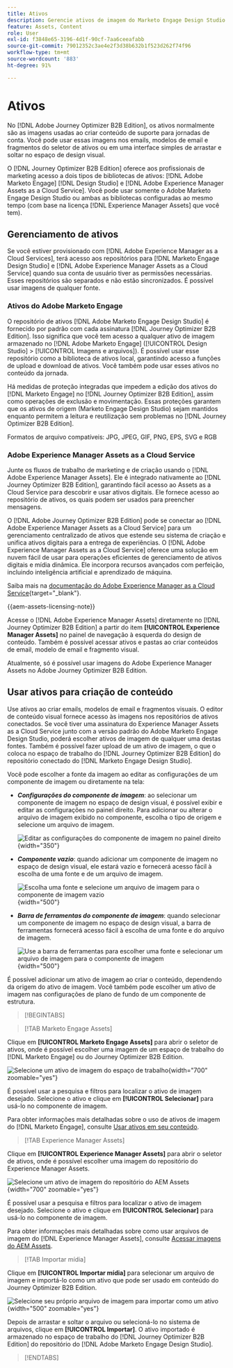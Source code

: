 ```yaml
---
title: Ativos
description: Gerencie ativos de imagem do Marketo Engage Design Studio e do AEM Assets para emails, modelos e fragmentos no Journey Optimizer B2B edition.
feature: Assets, Content
role: User
exl-id: f3848e65-3196-4d1f-90cf-7aa6ceeafabb
source-git-commit: 79012352c3ae4e2f3d38b632b1f523d262f74f96
workflow-type: tm+mt
source-wordcount: '883'
ht-degree: 91%

---
```


# Ativos

No [!DNL Adobe Journey Optimizer B2B Edition], os ativos normalmente são as imagens usadas ao criar conteúdo de suporte para jornadas de conta. Você pode usar essas imagens nos emails, modelos de email e fragmentos do seletor de ativos ou em uma interface simples de arrastar e soltar no espaço de design visual.

O [!DNL Journey Optimizer B2B Edition] oferece aos profissionais de marketing acesso a dois tipos de bibliotecas de ativos: [!DNL Adobe Marketo Engage] [!DNL Design Studio] e [!DNL Adobe Experience Manager Assets as a Cloud Service]. Você pode usar somente o Adobe Marketo Engage Design Studio ou ambas as bibliotecas configuradas ao mesmo tempo (com base na licença [!DNL Experience Manager Assets] que você tem).

## Gerenciamento de ativos

Se você estiver provisionado com [!DNL Adobe Experience Manager as a Cloud Services], terá acesso aos repositórios para [!DNL Marketo Engage Design Studio] e [!DNL Adobe Experience Manager Assets as a Cloud Service] quando sua conta de usuário tiver as permissões necessárias. Esses repositórios são separados e não estão sincronizados. É possível usar imagens de qualquer fonte.

### Ativos do Adobe Marketo Engage

O repositório de ativos [!DNL Adobe Marketo Engage Design Studio] é fornecido por padrão com cada assinatura [!DNL Journey Optimizer B2B Edition]. Isso significa que você tem acesso a qualquer ativo de imagem armazenado no [!DNL Adobe Marketo Engage] ([!UICONTROL Design Studio] > [!UICONTROL Imagens e arquivos]). É possível usar esse repositório como a biblioteca de ativos local, garantindo acesso a funções de upload e download de ativos. Você também pode usar esses ativos no conteúdo da jornada.

Há medidas de proteção integradas que impedem a edição dos ativos do [!DNL Marketo Engage] no [!DNL Journey Optimizer B2B Edition], assim como operações de exclusão e movimentação. Essas proteções garantem que os ativos de origem (Marketo Engage Design Studio) sejam mantidos enquanto permitem a leitura e reutilização sem problemas no [!DNL Journey Optimizer B2B Edition].

Formatos de arquivo compatíveis: JPG, JPEG, GIF, PNG, EPS, SVG e RGB

### Adobe Experience Manager Assets as a Cloud Service

Junte os fluxos de trabalho de marketing e de criação usando o [!DNL Adobe Experience Manager Assets]. Ele é integrado nativamente ao [!DNL Journey Optimizer B2B Edition], garantindo fácil acesso ao Assets as a Cloud Service para descobrir e usar ativos digitais. Ele fornece acesso ao repositório de ativos, os quais podem ser usados para preencher mensagens.

O [!DNL Adobe Journey Optimizer B2B Edition] pode se conectar ao [!DNL Adobe Experience Manager Assets as a Cloud Service] para um gerenciamento centralizado de ativos que estende seu sistema de criação e unifica ativos digitais para a entrega de experiências. O [!DNL Adobe Experience Manager Assets as a Cloud Service] oferece uma solução em nuvem fácil de usar para operações eficientes de gerenciamento de ativos digitais e mídia dinâmica. Ele incorpora recursos avançados com perfeição, incluindo inteligência artificial e aprendizado de máquina.

Saiba mais na [documentação do Adobe Experience Manager as a Cloud Service](https://experienceleague.adobe.com/pt-br/docs/experience-manager-cloud-service/content/assets/overview){target="_blank"}.

{{aem-assets-licensing-note}}

Acesse o [!DNL Adobe Experience Manager Assets] diretamente no [!DNL Journey Optimizer B2B Edition] a partir do item **[!UICONTROL Experience Manager Assets]** no painel de navegação à esquerda do design de conteúdo. Também é possível acessar ativos e pastas ao criar conteúdos de email, modelo de email e fragmento visual.

Atualmente, só é possível usar imagens do Adobe Experience Manager Assets no Adobe Journey Optimizer B2B Edition.

## Usar ativos para criação de conteúdo

Use ativos ao criar emails, modelos de email e fragmentos visuais. O editor de conteúdo visual fornece acesso às imagens nos repositórios de ativos conectados. Se você tiver uma assinatura do Experience Manager Assets as a Cloud Service junto com a versão padrão do Adobe Marketo Engage Design Studio, poderá escolher ativos de imagem de qualquer uma destas fontes. Também é possível fazer upload de um ativo de imagem, o que o coloca no espaço de trabalho do [!DNL Journey Optimizer B2B Edition] do repositório conectado do [!DNL Marketo Engage Design Studio].

Você pode escolher a fonte da imagem ao editar as configurações de um componente de imagem ou diretamente na tela:

* **_Configurações do componente de imagem_**: ao selecionar um componente de imagem no espaço de design visual, é possível exibir e editar as configurações no painel direito. Para adicionar ou alterar o arquivo de imagem exibido no componente, escolha o tipo de origem e selecione um arquivo de imagem.

  ![Editar as configurações do componente de imagem no painel direito](./assets/content-assets-image-settings.png){width="350"}

* **_Componente vazio_**: quando adicionar um componente de imagem no espaço de design visual, ele estará vazio e fornecerá acesso fácil à escolha de uma fonte e de um arquivo de imagem.

  ![Escolha uma fonte e selecione um arquivo de imagem para o componente de imagem vazio](./assets/content-assets-image-component-empty.png){width="500"}

* **_Barra de ferramentas do componente de imagem_**: quando selecionar um componente de imagem no espaço de design visual, a barra de ferramentas fornecerá acesso fácil à escolha de uma fonte e do arquivo de imagem.

  ![Use a barra de ferramentas para escolher uma fonte e selecionar um arquivo de imagem para o componente de imagem](./assets/content-assets-image-toolbar-settings.png){width="500"}

É possível adicionar um ativo de imagem ao criar o conteúdo, dependendo da origem do ativo de imagem. Você também pode escolher um ativo de imagem nas configurações de plano de fundo de um componente de estrutura.

>[!BEGINTABS]

>[!TAB Marketo Engage Assets]

Clique em **[!UICONTROL Marketo Engage Assets]** para abrir o seletor de ativos, onde é possível escolher uma imagem de um espaço de trabalho do [!DNL Marketo Engage] ou do Journey Optimizer B2B Edition.

![Selecione um ativo de imagem do espaço de trabalho](./assets/content-assets-image-me-selected.png){width="700" zoomable="yes"}

É possível usar a pesquisa e filtros para localizar o ativo de imagem desejado. Selecione o ativo e clique em **[!UICONTROL Selecionar]** para usá-lo no componente de imagem.

Para obter informações mais detalhadas sobre o uso de ativos de imagem do [!DNL Marketo Engage], consulte [Usar ativos em seu conteúdo](./marketo-engage-design-studio.md#use-assets-in-your-content).

>[!TAB Experience Manager Assets]

Clique em **[!UICONTROL Experience Manager Assets]** para abrir o seletor de ativos, onde é possível escolher uma imagem do repositório do Experience Manager Assets.

![Selecione um ativo de imagem do repositório do AEM Assets](./assets/content-assets-image-aem-selected.png){width="700" zoomable="yes"}

É possível usar a pesquisa e filtros para localizar o ativo de imagem desejado. Selecione o ativo e clique em **[!UICONTROL Selecionar]** para usá-lo no componente de imagem.

Para obter informações mais detalhadas sobre como usar arquivos de imagem do [!DNL Experience Manager Assets], consulte [Acessar imagens do AEM Assets](./aem-assets.md#access-aem-assets-images).

>[!TAB Importar mídia]

Clique em **[!UICONTROL Importar mídia]** para selecionar um arquivo de imagem e importá-lo como um ativo que pode ser usado em conteúdo do Journey Optimizer B2B Edition.

![Selecione seu próprio arquivo de imagem para importar como um ativo](./assets/content-assets-image-import-file-selected.png){width="500" zoomable="yes"}

Depois de arrastar e soltar o arquivo ou selecioná-lo no sistema de arquivos, clique em **[!UICONTROL Importar]**. O ativo importado é armazenado no espaço de trabalho do [!DNL Journey Optimizer B2B Edition] do repositório do [!DNL Adobe Marketo Engage Design Studio].

>[!ENDTABS]

